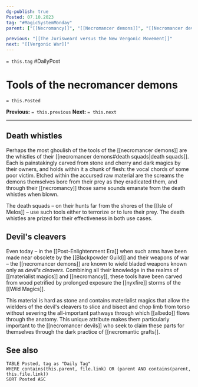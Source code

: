 ```yaml
---
dg-publish: true
Posted: 07.10.2023
tag: "#MagicSystemMonday"
parent: ["[[Necromancy]]", "[[Necromancer demons]]", "[[Necromancer devils]]"]

previous: "[[The Jurisweard versus the New Vergonic Movement]]"
next: "[[Vergonic War]]"
---
```

`= this.tag` #DailyPost 
# Tools of the necromancer demons
`= this.Posted`

**Previous:** `= this.previous`
**Next:** `= this.next`

---

## Death whistles

Perhaps the most ghoulish of the tools of the [[necromancer demons]] are the whistles of their [[necromancer demons#death squads|death squads]]. Each is painstakingly carved from stone and cherry and dark magics by their owners, and holds within it a chunk of flesh: the vocal chords of some poor victim. Etched within the accursed raw material are the screams the demons themselves bore from their prey as they eradicated them, and through their [[necromancy]] those same sounds emanate from the death whistles when blown.

The death squads – on their hunts far from the shores of the [[Isle of Melos]] – use such tools either to terrorize or to lure their prey. The death whistles are prized for their effectiveness in  both use cases.

## Devil's cleavers

Even today – in the [[Post-Enlightenment Era]] when such arms have been made near obsolete by the [[Blackpowder Guild]] and their weapons of war – the [[necromancer demons]] are known to wield bladed weapons known only as *devil's cleavers*. Combining all their knowledge in the realms of [[materialist magics]] and [[necromancy]], these tools have been carved from wood petrified by prolonged exposure the [[nyxfire]] storms of the [[Wild Magics]].

This material is hard as stone and contains materialist magics that allow the wielders of the devil's cleavers to slice and bisect and chop limb from torso without severing the all-important pathways through which [[albedo]] flows through the anatomy. This unique attribute makes them particularly important to the [[necromancer devils]] who seek to claim these parts for themselves through the dark practice of [[necromantic grafts]].

## See also

```dataview
TABLE Posted, tag as "Daily Tag"
WHERE contains(this.parent, file.link) OR (parent AND contains(parent, this.file.link))
SORT Posted ASC
```